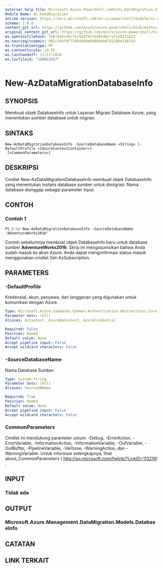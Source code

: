 ```yaml
---
external help file: Microsoft.Azure.PowerShell.Cmdlets.DataMigration.dll-Help.xml
Module Name: Az.DataMigration
online version: https://docs.microsoft.com/en-us/powershell/module/az.datamigration/New-AzDataMigrationDatabaseInfo
schema: 2.0.0
content_git_url: https://github.com/Azure/azure-powershell/blob/master/src/DataMigration/DataMigration/help/New-AzDataMigrationDatabaseInfo.md
original_content_git_url: https://github.com/Azure/azure-powershell/blob/master/src/DataMigration/DataMigration/help/New-AzDataMigrationDatabaseInfo.md
ms.openlocfilehash: fe07416cd4c7ec9287937a405d8cfaf2a6111b23
ms.sourcegitcommit: d81c3b0f0f7289104be03869eb675128b61db7d3
ms.translationtype: MT
ms.contentlocale: id-ID
ms.lasthandoff: 11/17/2020
ms.locfileid: "136022587"
---
```

# New-AzDataMigrationDatabaseInfo

## SYNOPSIS
Membuat objek DatabaseInfo untuk Layanan Migrasi Database Azure, yang menentukan sumber database untuk migrasi.

## SINTAKS

```
New-AzDataMigrationDatabaseInfo -SourceDatabaseName <String> [-DefaultProfile <IAzureContextContainer>]
 [<CommonParameters>]
```

## DESKRIPSI
Cmdlet New-AzDataMigrationDatabaseInfo membuat objek DatabaseInfo yang menentukan instans database sumber untuk dimigrasi. Nama database dianggap sebagai parameter input.

## CONTOH

### Contoh 1
```
PS C:\> New-AzDataMigrationDatabaseInfo -SourceDatabaseName 'AdventureWorks2016'
```

Contoh sebelumnya membuat objek DatabaseInfo baru untuk database sumber **AdventureWorks2016**.
Skrip ini mengasumsikan bahwa Anda sudah masuk ke akun Azure. Anda dapat mengonfirmasi status masuk menggunakan cmdlet Get-AzSubscription.

## PARAMETERS

### -DefaultProfile
Kredensial, akun, penyewa, dan langganan yang digunakan untuk komunikasi dengan Azure.

```yaml
Type: Microsoft.Azure.Commands.Common.Authentication.Abstractions.Core.IAzureContextContainer
Parameter Sets: (All)
Aliases: AzContext, AzureRmContext, AzureCredential

Required: False
Position: Named
Default value: None
Accept pipeline input: False
Accept wildcard characters: False
```

### -SourceDatabaseName
Nama Database Sumber.

```yaml
Type: System.String
Parameter Sets: (All)
Aliases: SourceDBName

Required: True
Position: Named
Default value: None
Accept pipeline input: False
Accept wildcard characters: False
```

### CommonParameters
Cmdlet ini mendukung parameter umum: -Debug, -ErrorAction, -ErrorVariable, -InformationAction, -InformationVariable, -OutVariable, -OutBuffer, -PipelineVariable, -Verbose, -WarningAction, dan -WarningVariable. Untuk informasi selengkapnya, lihat about_CommonParameters ( http://go.microsoft.com/fwlink/?LinkID=113216) .

## INPUT

### Tidak ada

## OUTPUT

### Microsoft.Azure.Management.DataMigration.Models.DatabaseInfo

## CATATAN

## LINK TERKAIT
